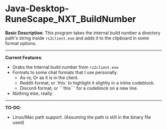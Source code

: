 # Java-Desktop-RuneScape_NXT_BuildNumber
**Basic Description**:
This program takes the internal build number a directory path's string inside `rs2client.exe` and adds it to the clipboard in some format options.
- - - -
**Current Features**:
* Grabs the Internal build number from `rs2client.exe`
* Formats to some chat formats that I use personally.
  * As-is; Or as it is in the client.
  * Reddit-format; or \`this\` to highlight it slightly in a inline codeblock.
  * Discord-format; or \`\`\`this\`\`\` for a codeblock on a new line.
* Nothing else, really.
- - - -
**TO-DO**:
* Linux/Mac path support. (Assuming the path is still in the binary file used)
